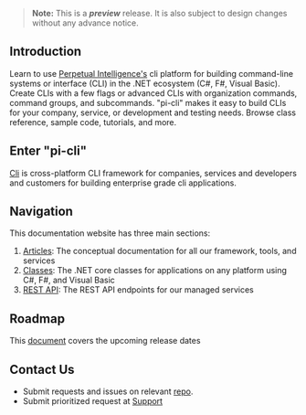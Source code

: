 > **Note:** This is a ***preview*** release. It is also subject to design changes without any advance notice.

## Introduction
Learn to use [Perpetual Intelligence's](https://perpetualintelligence.azurewebsites.net/)  cli platform for building command-line systems or interface (CLI) in the .NET ecosystem (C#, F#, Visual Basic). Create CLIs with a few flags or advanced CLIs with organization commands, command groups, and subcommands. "pi-cli" makes it easy to build CLIs for your company, service, or development and testing needs. Browse class reference, sample code, tutorials, and more.

## Enter "pi-cli"
[Cli](articles/repos/cli/intro.md) is cross-platform CLI framework for companies, services and developers and customers for building enterprise grade cli applications.

## Navigation
This documentation website has three main sections:
1. [Articles](articles/intro.md): The conceptual documentation for all our framework, tools, and services
2. [Classes](api/index.md): The .NET core classes for applications on any platform using C#, F#, and Visual Basic
3. [REST API](rest/intro.md): The REST API endpoints for our managed services

## Roadmap
This [document](articles/roadmap.md) covers the upcoming release dates

## Contact Us
* Submit requests and issues on relevant [repo](articles/repos/intro.md).
* Submit prioritized request at [Support](https://perpetualintelligence.azurewebsites.net/support)


